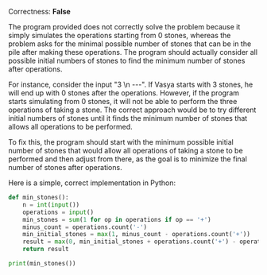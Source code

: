 Correctness: **False**

The program provided does not correctly solve the problem because it simply simulates the operations starting from 0 stones, whereas the problem asks for the minimal possible number of stones that can be in the pile after making these operations. The program should actually consider all possible initial numbers of stones to find the minimum number of stones after operations.

For instance, consider the input "3 \n ---". If Vasya starts with 3 stones, he will end up with 0 stones after the operations. However, if the program starts simulating from 0 stones, it will not be able to perform the three operations of taking a stone. The correct approach would be to try different initial numbers of stones until it finds the minimum number of stones that allows all operations to be performed.

To fix this, the program should start with the minimum possible initial number of stones that would allow all operations of taking a stone to be performed and then adjust from there, as the goal is to minimize the final number of stones after operations. 

Here is a simple, correct implementation in Python:

```python
def min_stones():
    n = int(input())
    operations = input()
    min_stones = sum(1 for op in operations if op == '+')
    minus_count = operations.count('-')
    min_initial_stones = max(1, minus_count - operations.count('+'))
    result = max(0, min_initial_stones + operations.count('+') - operations.count('-'))
    return result

print(min_stones())
```